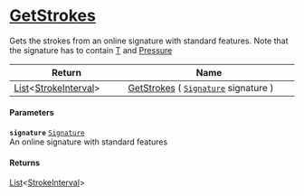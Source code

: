 # [GetStrokes](./StrokeHelper--GetStrokes.md)

Gets the strokes from an online signature with standard features. Note that  the signature has to contain [T](https://github.com/sigstat/sigstat/blob/develop/docs/md/SigStat/Common/Features.md) and [Pressure](https://github.com/sigstat/sigstat/blob/develop/docs/md/SigStat/Common/Features.md)

| Return<div><a href="#"><img width=225></a></div> | Name<div><a href="#"><img width=525></a></div> | 
| --- | --- | 
| [List](https://docs.microsoft.com/en-us/dotnet/api/System.Collections.Generic.List-1)\<[StrokeInterval](./../StrokeInterval.md)> | [GetStrokes](./StrokeHelper--GetStrokes.md) ( [`Signature`](./../Signature.md) signature ) | 


#### Parameters
**`signature`**  [`Signature`](./../Signature.md)<br>An online signature with standard features
#### Returns
[List](https://docs.microsoft.com/en-us/dotnet/api/System.Collections.Generic.List-1)\<[StrokeInterval](./../StrokeInterval.md)><br>
